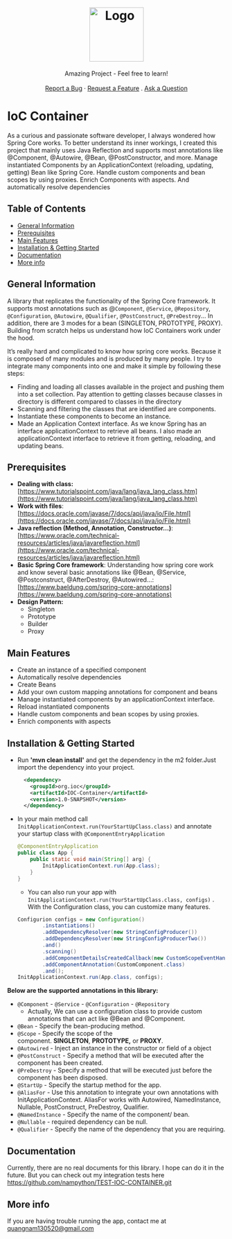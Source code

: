 <h1 align="center">
  <a href="https://github.com/nampython/IoC-Container">
    <img src="slug/HappyFace.svg" alt="Logo" width="125" height="125">
  </a>
</h1>

<div align="center">
  Amazing Project - Feel free to learn!
  <br />
  <br />
  <a href="https://github.com/nampython/IoC-Container/issues/new?assignees=&labels=bug&template=bug_report.md&title=">Report a Bug</a>
  ·
  <a href="https://github.com/nampython/IoC-Container/issues/new?assignees=&labels=enhancement&template=feature_request.md&title=">Request a Feature</a>
  .
  <a href="https://github.com/nampython/IoC-Container/discussions">Ask a Question</a>
</div>




# IoC Container
As a curious and passionate software developer, I always wondered how Spring Core works. To better understand its inner workings, I created this project that mainly uses Java Reflection and supports most annotations like @Component, @Autowire, @Bean, @PostConstructor, and more. Manage instantiated Components by an ApplicationContext (reloading, updating, getting) Bean like Spring Core. Handle custom components and bean scopes by using proxies. Enrich Components with aspects. And  automatically resolve dependencies


## Table of Contents
* [General Information](#general-information)
* [Prerequisites](#prerequisites)
* [Main Features](#main-features)
* [Installation & Getting Started](#prerequisites)
* [Documentation](#documentation)
* [More info](#more-info)

## General Information
A library that replicates the functionality of the Spring Core framework. It supports most annotations such as @`Component`, `@Service`, `@Repository`, `@Configuration`, `@Autowire`, `@Qualifier`, `@PostConstruct`, `@PreDestroy`... In addition, there are 3 modes for a bean (SINGLETON, PROTOTYPE, PROXY). Building from scratch helps us understand how IoC Containers work under the hood.

It’s really hard and complicated to know how spring core works. Because it is composed of many modules and is produced by many people. I try to integrate many components into one and make it simple by following these steps:

- Finding and loading all classes available in the project and pushing them into a set collection. Pay attention to getting classes because classes in directory is different compared to classes in the directory
- Scanning and filtering the classes that are identified are components.
- Instantiate these components to become an instance.
- Made an Application Context interface. As we know Spring has an interface applicationContext to retrieve all beans. I also made an applicationContext interface to retrieve it from getting, reloading, and updating beans.


## Prerequisites
- **Dealing with class:** [https://www.tutorialspoint.com/java/lang/java_lang_class.htm](https://www.tutorialspoint.com/java/lang/java_lang_class.htm)
- **Work with files**: [https://docs.oracle.com/javase/7/docs/api/java/io/File.html](https://docs.oracle.com/javase/7/docs/api/java/io/File.html)
- **Java reflection (Method, Annotation, Constructor…)**: [https://www.oracle.com/technical-resources/articles/java/javareflection.html](https://www.oracle.com/technical-resources/articles/java/javareflection.html)
- **Basic Spring Core framework**: Understanding how spring core work and know several basic annotations like @Bean, @Service, @Postconstruct,  @AfterDestroy, @Autowired…:[https://www.baeldung.com/spring-core-annotations](https://www.baeldung.com/spring-core-annotations)
- **Design Pattern:**
    - Singleton
    - Prototype
    - Builder
    - Proxy
## Main Features
   - Create an instance of a specified  component
   - Automatically resolve dependencies
   - Create Beans
   - Add your own custom mapping annotations for component and beans
   - Manage instantiated components by an applicationContext interface.
   - Reload instantiated components
   - Handle custom components and bean scopes by using proxies.
   - Enrich components with aspects

## Installation & Getting Started
  - Run **'mvn clean install'** and get the dependency in the m2 folder.Just import the dependency into your project.
      ```xml
        <dependency>
          <groupId>org.ioc</groupId>
          <artifactId>IOC-Container</artifactId>
          <version>1.0-SNAPSHOT</version>
        </dependency>
      ```
        
- In your main method call `InitApplicationContext.run(YourStartUpClass.class)` and annotate your startup class with `@ComponentEntryApplication`
    
    ```java
    @ComponentEntryApplication
    public class App {
        public static void main(String[] arg) {
            InitApplicationContext.run(App.class);
        }
    }
    ```
    - You can also run your app with `InitApplicationContext.run(YourStartUpClass.class, configs)` . With the Configuration class, you can customize many features.
    
    ```java
    Configurion configs = new Configuration()
            .instantiations()
            .addDependencyResolver(new StringConfigProducer())
            .addDependencyResolver(new StringConfigProducerTwo())
            .and()
            .scanning()
            .addComponentDetailsCreatedCallback(new CustomScopeEventHandler())
            .addComponentAnnotation(CustomComponent.class)
            .and();
    InitApplicationContext.run(App.class, configs);
    ```

**Below are the supported annotations in this library:** 

- `@Component` - `@Service` - `@Configuration`  - `@Repository`
    - Actually, We can use a configuration class to provide custom annotations that can act like @Bean and @Component.
- `@Bean` - Specify the bean-producing method.
- `@Scope` - Specify the scope of the component. **SINGLETON**, **PROTOTYPE,** or **PROXY**.
- `@Autowired` - Inject an instance in the constructor or field of a object
- `@PostConstruct` - Specify a method that will be executed after the component has been created.
- `@PreDestroy` - Specify a method that will be executed just before the component has been disposed.
- `@StartUp` - Specify the startup method for the app.
- `@AliasFor` - Use this annotation to integrate your own annotations with InitApplicationContext. AliasFor works with Autowired, NamedInstance, Nullable, PostConstruct, PreDestroy, Qualifier.
- `@NamedInstance` - Specify the name of the component/ bean.
- `@Nullable` - required dependency can be null.
- `@Qualifier` - Specify the name of the dependency that you are requiring.

## Documentation
Currently, there are no real documents for this library. I hope can do it in the future. But you can check out my integration tests here https://github.com/nampython/TEST-IOC-CONTAINER.git 

## More info
If you are having trouble running the app, contact me at quangnam130520@gmail.com
